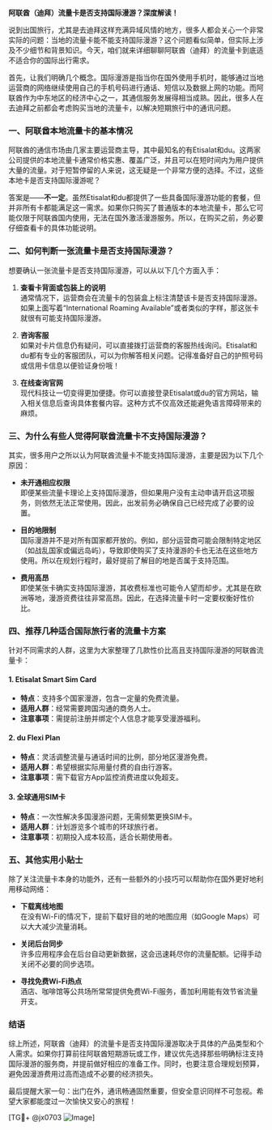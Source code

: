**阿联酋（迪拜）流量卡是否支持国际漫游？深度解读！**

说到出国旅行，尤其是去迪拜这样充满异域风情的地方，很多人都会关心一个非常实际的问题：当地的流量卡能不能支持国际漫游？这个问题看似简单，但实际上涉及不少细节和背景知识。今天，咱们就来详细聊聊阿联酋（迪拜）的流量卡到底适不适合你的国际出行需求。

首先，让我们明确几个概念。国际漫游是指当你在国外使用手机时，能够通过当地运营商的网络继续使用自己的手机号码进行通话、短信以及数据上网的功能。而阿联酋作为中东地区的经济中心之一，其通信服务发展得相当成熟。因此，很多人在去迪拜之前都会考虑购买当地的流量卡，以解决短期旅行中的通讯问题。

### **一、阿联酋本地流量卡的基本情况**
阿联酋的通信市场由几家主要运营商主导，其中最知名的有Etisalat和du。这两家公司提供的本地流量卡通常价格实惠、覆盖广泛，并且可以在短时间内为用户提供大量的流量。对于短暂停留的人来说，这无疑是一个非常方便的选择。不过，这些本地卡是否支持国际漫游呢？

答案是——**不一定**。虽然Etisalat和du都提供了一些具备国际漫游功能的套餐，但并非所有卡都能满足这一需求。如果你只购买了普通版本的本地流量卡，那么它可能仅限于阿联酋国内使用，无法在国外激活漫游服务。所以，在购买之前，务必要仔细查看卡的具体功能说明。

### **二、如何判断一张流量卡是否支持国际漫游？**
想要确认一张流量卡是否支持国际漫游，可以从以下几个方面入手：

1. **查看卡背面或包装上的说明**  
   通常情况下，运营商会在流量卡的包装盒上标注清楚该卡是否支持国际漫游。如果上面写着“International Roaming Available”或者类似的字样，那这张卡就很有可能支持国际漫游。

2. **咨询客服**  
   如果对卡片信息仍有疑问，可以直接拨打运营商的客服热线询问。Etisalat和du都有专业的客服团队，可以为你解答相关问题。记得准备好自己的护照号码或信用卡信息以便验证身份哦！

3. **在线查询官网**  
   现代科技让一切变得更加便捷。你可以直接登录Etisalat或du的官方网站，输入相关信息后查询具体套餐内容。这种方式不仅高效还能避免语言障碍带来的麻烦。

### **三、为什么有些人觉得阿联酋流量卡不支持国际漫游？**
其实，很多用户之所以认为阿联酋流量卡不能支持国际漫游，主要是因为以下几个原因：

- **未开通相应权限**  
  即便某些流量卡理论上支持国际漫游，但如果用户没有主动申请开启这项服务，则依然无法正常使用。因此，出发前务必确保自己已经完成了必要的设置。

- **目的地限制**  
  国际漫游并不是对所有国家都开放的。例如，部分运营商可能会限制特定地区（如战乱国家或偏远岛屿），导致即使购买了支持漫游的卡也无法在这些地方使用。所以在规划行程时，最好提前了解目的地是否属于支持范围。

- **费用高昂**  
  即使某张卡确实支持国际漫游，其收费标准也可能令人望而却步。尤其是在欧洲等地，漫游资费往往非常高昂。因此，在选择流量卡时一定要权衡好性价比。

### **四、推荐几种适合国际旅行者的流量卡方案**
针对不同需求的人群，这里为大家整理了几款性价比高且支持国际漫游的阿联酋流量卡：

#### 1. Etisalat Smart Sim Card  
   - **特点**：支持多个国家漫游，包含一定量的免费流量。
   - **适用人群**：经常需要跨国沟通的商务人士。
   - **注意事项**：需提前注册并绑定个人信息才能享受漫游福利。

#### 2. du Flexi Plan  
   - **特点**：灵活调整流量与通话时间的比例，部分地区漫游免费。
   - **适用人群**：希望根据实际用量付费的自由行游客。
   - **注意事项**：需下载官方App监控消费进度以免超支。

#### 3. 全球通用SIM卡  
   - **特点**：一次性解决多国漫游问题，无需频繁更换SIM卡。
   - **适用人群**：计划游览多个城市的环球旅行者。
   - **注意事项**：初期投入成本较高，适合长期使用者。

### **五、其他实用小贴士**
除了关注流量卡本身的功能外，还有一些额外的小技巧可以帮助你在国外更好地利用移动网络：

- **下载离线地图**  
  在没有Wi-Fi的情况下，提前下载好目的地的地图应用（如Google Maps）可以大大减少流量消耗。

- **关闭后台同步**  
  许多应用程序会在后台自动更新数据，这会迅速耗尽你的流量配额。记得手动关闭不必要的同步选项。

- **寻找免费Wi-Fi热点**  
  酒店、咖啡馆等公共场所常常提供免费Wi-Fi服务，善加利用能有效节省流量开支。

### **结语**
综上所述，阿联酋（迪拜）的流量卡是否支持国际漫游取决于具体的产品类型和个人需求。如果你打算前往阿联酋短期游玩或工作，建议优先选择那些明确标注支持国际漫游的服务商，并提前做好相应的准备工作。同时，也要注意合理规划预算，避免因漫游费用过高而造成不必要的经济损失。

最后提醒大家一句：出门在外，通讯畅通固然重要，但安全意识同样不可忽视。希望大家都能度过一次愉快又安心的旅程！

[TG💪+ @jx0703 ![Image](https://github.com/user-attachments/assets/dbca1d08-cadb-493c-b0ec-ad6f7a83f270)]